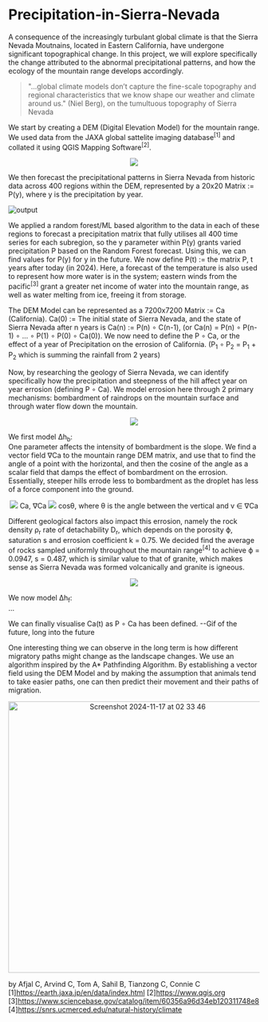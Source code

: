 # Precipitation-in-Sierra-Nevada

A consequence of the increasingly turbulant global climate is that the Sierra Nevada Moutnains, located in Eastern California, have undergone significant topographical change. In this project, we will explore specifically the change attributed to the abnormal precipitational patterns, and how the ecology of the mountain range develops accordingly.
> "...global climate models don’t capture the fine-scale topography and regional characteristics that we know shape our weather and climate around us." (Niel Berg), on the tumultuous topography of Sierra Nevada

We start by creating a DEM (Digital Elevation Model) for the mountain range. We used data from the JAXA global sattelite imaging database<sup>[1]</sup> and collated it using QGIS Mapping Software<sup>[2]</sup>.

<p align="center">
  <img src="https://github.com/user-attachments/assets/fe508619-f97e-4a34-bd10-70871ee8eca9" />
</p>

We then forecast the precipitational patterns in Sierra Nevada from historic data across 400 regions within the DEM, represented by a 20x20 Matrix := P(y), where y is the precipitation by year.

![output](https://github.com/user-attachments/assets/d05bb357-1cc3-45a8-919e-edbaf348fdc2)

We applied a random forest/ML based algorithm to the data in each of these regions to forecast a precipitation matrix that fully utilises all 400 time series for each subregion, so the y parameter within P(y) grants varied precipitation P based on the Random Forest forecast. Using this, we can find values for P(y) for y in the future. We now define P(t) := the matrix P, t years after today (in 2024). Here, a forecast of the temperature is also used to represent how more water is in the system; eastern winds from the pacific<sup>[3]</sup> grant a greater net income of water into the mountain range, as well as water melting from ice, freeing it from storage.

The DEM Model can be represented as a 7200x7200 Matrix := Ca (California). Ca(0) := The initial state of Sierra Nevada, and the state of Sierra Nevada after n years is Ca(n) := P(n) ∘ C(n-1), (or Ca(n) = P(n) ∘ P(n-1) ∘ ... ∘ P(1) ∘ P(0) ∘ Ca(0)). We now need to define the P ∘ Ca, or the effect of a year of Precipitation on the errosion of California. (P<sub>1</sub> ∘ P<sub>2</sub> = P<sub>1</sub> + P<sub>2</sub> which is summing the rainfall from 2 years)

Now, by researching the geology of Sierra Nevada, we can identify specifically how the precipitation and steepness of the hill affect year on year errosion (defining P ∘ Ca). We model errosion here through 2 primary mechanisms: bombardment of raindrops on the mountain surface and through water flow down the mountain. 

<p align="center">
  <img src="https://github.com/user-attachments/assets/7e67aadb-895e-4bfd-af79-70d95f794277" />
</p>

We first model Δh<sub>b</sub>:</br>
One parameter affects the intensity of bombardment is the slope. We find a vector field ∇Ca to the mountain range DEM matrix, and use that to find the angle of a point with the horizontal, and then the cosine of the angle as a scalar field that damps the effect of bombardment on the errosion. Essentially, steeper hills errode less to bombardment as the droplet has less of a force component into the ground.

<p align="center">
  <img src="https://github.com/user-attachments/assets/2104dd34-6c93-4e2d-8d99-fda76790484b" />
  Ca, ∇Ca

  <img src="https://github.com/user-attachments/assets/2cc7c551-04b8-4ff2-8f90-c834261c76b5" />
  cosθ, where θ is the angle between the vertical and v ∈ ∇Ca
</p>

Different geological factors also impact this errosion, namely the rock density ρ<sub>r</sub> rate of detachability D<sub>r</sub>, which depends on the porosity ϕ, saturation s and errosion coefficient k = 0.75. We decided find the average of rocks sampled uniformly throughout the mountain range<sup>[4]</sup> to achieve ϕ = 0.0947, s = 0.487, which is similar value to that of granite, which makes sense as Sierra Nevada was formed volcanically and granite is igneous.

<p align="center">
  <img src="https://github.com/user-attachments/assets/abc2b557-7a0b-41f4-b831-3a123d5bb8ba" />
</p>

We now model Δh<sub>f</sub>:</br>
...

We can finally visualise Ca(t) as P ∘ Ca has been defined.
--Gif of the future, long into the future

One interesting thing we can observe in the long term is how different migratory paths might change as the landscape changes. We use an algorithm inspired by the A* Pathfinding Algorithm. By establishing a vector field using the DEM Model and by making the assumption that animals tend to take easier paths, one can then predict their movement and their paths of migration. 
<p align="center">
  <img width="543" alt="Screenshot 2024-11-17 at 02 33 46" src="https://github.com/user-attachments/assets/ddcab02c-a6aa-461f-b37a-2f7168e99a63">
</p>


by Afjal C, Arvind C, Tom A, Sahil B, Tianzong C, Connie C
[1]https://earth.jaxa.jp/en/data/index.html
[2]https://www.qgis.org
[3]https://www.sciencebase.gov/catalog/item/60356a96d34eb120311748e8
[4]https://snrs.ucmerced.edu/natural-history/climate




